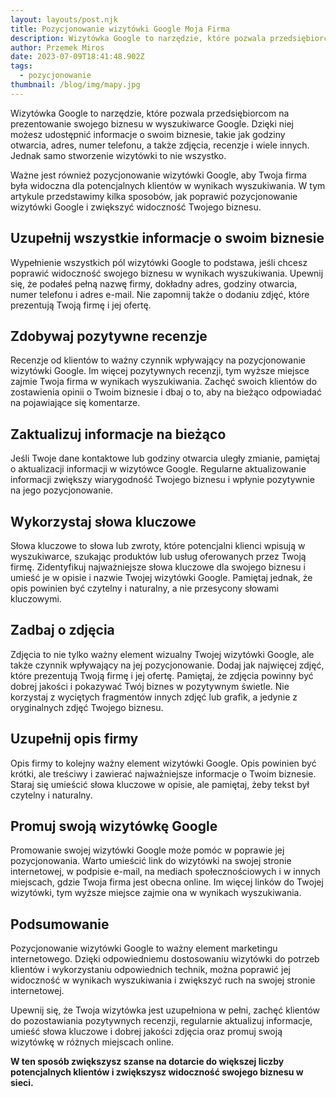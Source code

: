 ```yaml
---
layout: layouts/post.njk
title: Pozycjonowanie wizytówki Google Moja Firma
description: Wizytówka Google to narzędzie, które pozwala przedsiębiorcom na prezentowanie swojego biznesu w wyszukiwarce Google. Dzięki niej możesz udostępnić informacje o swoim biznesie, takie jak godziny otwarcia, adres, numer telefonu, a także zdjęcia, recenzje i wiele innych.
author: Przemek Miros
date: 2023-07-09T18:41:48.902Z
tags:
  - pozycjonowanie
thumbnail: /blog/img/mapy.jpg
---
```

Wizytówka Google to narzędzie, które pozwala przedsiębiorcom na prezentowanie swojego biznesu w wyszukiwarce Google. Dzięki niej możesz udostępnić informacje o swoim biznesie, takie jak godziny otwarcia, adres, numer telefonu, a także zdjęcia, recenzje i wiele innych. Jednak samo stworzenie wizytówki to nie wszystko. 

Ważne jest również pozycjonowanie wizytówki Google, aby Twoja firma była widoczna dla potencjalnych klientów w wynikach wyszukiwania. W tym artykule przedstawimy kilka sposobów, jak poprawić pozycjonowanie wizytówki Google i zwiększyć widoczność Twojego biznesu.

## Uzupełnij wszystkie informacje o swoim biznesie

Wypełnienie wszystkich pól wizytówki Google to podstawa, jeśli chcesz poprawić widoczność swojego biznesu w wynikach wyszukiwania. Upewnij się, że podałeś pełną nazwę firmy, dokładny adres, godziny otwarcia, numer telefonu i adres e-mail. Nie zapomnij także o dodaniu zdjęć, które prezentują Twoją firmę i jej ofertę.

## Zdobywaj pozytywne recenzje

Recenzje od klientów to ważny czynnik wpływający na pozycjonowanie wizytówki Google. Im więcej pozytywnych recenzji, tym wyższe miejsce zajmie Twoja firma w wynikach wyszukiwania. Zachęć swoich klientów do zostawienia opinii o Twoim biznesie i dbaj o to, aby na bieżąco odpowiadać na pojawiające się komentarze.

## Zaktualizuj informacje na bieżąco

Jeśli Twoje dane kontaktowe lub godziny otwarcia uległy zmianie, pamiętaj o aktualizacji informacji w wizytówce Google. Regularne aktualizowanie informacji zwiększy wiarygodność Twojego biznesu i wpłynie pozytywnie na jego pozycjonowanie.

## Wykorzystaj słowa kluczowe

Słowa kluczowe to słowa lub zwroty, które potencjalni klienci wpisują w wyszukiwarce, szukając produktów lub usług oferowanych przez Twoją firmę. Zidentyfikuj najważniejsze słowa kluczowe dla swojego biznesu i umieść je w opisie i nazwie Twojej wizytówki Google. Pamiętaj jednak, że opis powinien być czytelny i naturalny, a nie przesycony słowami kluczowymi.

## Zadbaj o zdjęcia

Zdjęcia to nie tylko ważny element wizualny Twojej wizytówki Google, ale także czynnik wpływający na jej pozycjonowanie. Dodaj jak najwięcej zdjęć, które prezentują Twoją firmę i jej ofertę. Pamiętaj, że zdjęcia powinny być dobrej jakości i pokazywać Twój biznes w pozytywnym świetle. Nie korzystaj z wyciętych fragmentów innych zdjęć lub grafik, a jedynie z oryginalnych zdjęć Twojego biznesu.

## Uzupełnij opis firmy

Opis firmy to kolejny ważny element wizytówki Google. Opis powinien być krótki, ale treściwy i zawierać najważniejsze informacje o Twoim biznesie. Staraj się umieścić słowa kluczowe w opisie, ale pamiętaj, żeby tekst był czytelny i naturalny.

## Promuj swoją wizytówkę Google

Promowanie swojej wizytówki Google może pomóc w poprawie jej pozycjonowania. Warto umieścić link do wizytówki na swojej stronie internetowej, w podpisie e-mail, na mediach społecznościowych i w innych miejscach, gdzie Twoja firma jest obecna online. Im więcej linków do Twojej wizytówki, tym wyższe miejsce zajmie ona w wynikach wyszukiwania.

## Podsumowanie

Pozycjonowanie wizytówki Google to ważny element marketingu internetowego. Dzięki odpowiedniemu dostosowaniu wizytówki do potrzeb klientów i wykorzystaniu odpowiednich technik, można poprawić jej widoczność w wynikach wyszukiwania i zwiększyć ruch na swojej stronie internetowej. 

Upewnij się, że Twoja wizytówka jest uzupełniona w pełni, zachęć klientów do pozostawiania pozytywnych recenzji, regularnie aktualizuj informacje, umieść słowa kluczowe i dobrej jakości zdjęcia oraz promuj swoją wizytówkę w różnych miejscach online. 

**W ten sposób zwiększysz szanse na dotarcie do większej liczby potencjalnych klientów i zwiększysz widoczność swojego biznesu w sieci.**